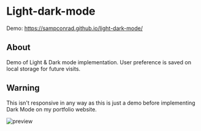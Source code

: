 # Light-dark-mode

Demo: https://sampconrad.github.io/light-dark-mode/

## About

Demo of Light & Dark mode implementation. User preference is saved on local storage for future visits.

## Warning

This isn't responsive in any way as this is just a demo before implementing Dark Mode on my portfolio website.

![preview](https://i.imgur.com/BaQPqU7.png)
